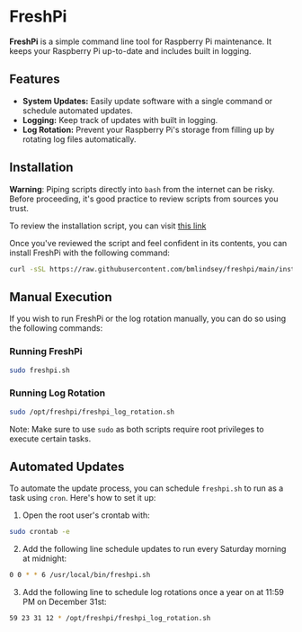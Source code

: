 # FreshPi
**FreshPi** is a simple command line tool for Raspberry Pi maintenance. It keeps your Raspberry Pi up-to-date and includes built in logging.

## Features
- **System Updates:** Easily update software with a single command or schedule automated updates.
- **Logging:** Keep track of updates with built in logging.
- **Log Rotation:** Prevent your Raspberry Pi's storage from filling up by rotating log files automatically.

## Installation
**Warning**: Piping scripts directly into `bash` from the internet can be risky. Before proceeding, it's good practice to review scripts from sources you trust.

To review the installation script, you can visit [this link](https://raw.githubusercontent.com/bmlindsey/freshpi/main/install/install_freshpi.sh)

Once you've reviewed the script and feel confident in its contents, you can install FreshPi with the following command:

```bash
curl -sSL https://raw.githubusercontent.com/bmlindsey/freshpi/main/install/install_freshpi.sh | sudo bash
```

## Manual Execution
If you wish to run FreshPi or the log rotation manually, you can do so using the following commands:

### Running FreshPi
```bash
sudo freshpi.sh
```

### Running Log Rotation
```bash
sudo /opt/freshpi/freshpi_log_rotation.sh
```

Note: Make sure to use `sudo` as both scripts require root privileges to execute certain tasks.

## Automated Updates
To automate the update process, you can schedule `freshpi.sh` to run as a task using `cron`. Here's how to set it up:

1. Open the root user's crontab with:
```bash
sudo crontab -e
```

2. Add the following line schedule updates to run every Saturday morning at midnight:
```bash
0 0 * * 6 /usr/local/bin/freshpi.sh
```

3. Add the following line to schedule log rotations once a year on at 11:59 PM on December 31st:
```bash
59 23 31 12 * /opt/freshpi/freshpi_log_rotation.sh
```
